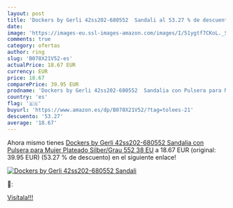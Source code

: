 ```yaml
---
layout: post
title: 'Dockers by Gerli 42ss202-680552  Sandali al 53.27 % de descuento'
date: 
image: 'https://images-eu.ssl-images-amazon.com/images/I/51ygtf7CKoL._SL200_.jpg'
comments: true
category: ofertas
author: ring
slug: 'B078X21V52-es'
actualPrice: 18.67 EUR
currency: EUR
price: 18.67
comparePrice: 39.95 EUR
prodname: 'Dockers by Gerli 42ss202-680552  Sandalia con Pulsera para Mujer  Plateado  Silber/Grau 552   38 EU'
country: 'es'
flag: '🇪🇸'
buyurl: 'https://www.amazon.es/dp/B078X21V52/?tag=tolees-21'
descuento: '53.27'
average: '18.67'
---
```


Ahora mismo tienes [Dockers by Gerli 42ss202-680552  Sandalia con Pulsera para Mujer  Plateado  Silber/Grau 552   38 EU](https://www.amazon.es/dp/B078X21V52/?tag=tolees-21) a 18.67 EUR (original: 39.95 EUR) (53.27 %  de descuento) en el siguiente enlace!

[![Dockers by Gerli 42ss202-680552  Sandali](https://images-eu.ssl-images-amazon.com/images/I/51ygtf7CKoL._SL200_.jpg)](https://www.amazon.es/dp/B078X21V52/?tag=tolees-21)

🔎:


[Visítala!!!](https://www.amazon.es/dp/B078X21V52/?tag=tolees-21)
